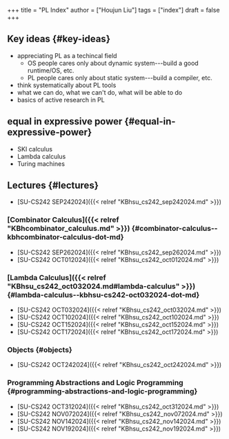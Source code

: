 +++
title = "PL Index"
author = ["Houjun Liu"]
tags = ["index"]
draft = false
+++

## Key ideas {#key-ideas}

-   appreciating PL as a techincal field
    -   OS people cares only about dynamic system---build a good runtime/OS, etc.
    -   PL people cares only about static system---build a compiler, etc.
-   think systematically about PL tools
-   what we can do, what we can't do, what will be able to do
-   basics of active research in PL


## equal in expressive power {#equal-in-expressive-power}

-   SKI calculus
-   Lambda calculus
-   Turing machines


## Lectures {#lectures}

-   [SU-CS242 SEP242024]({{< relref "KBhsu_cs242_sep242024.md" >}})


### [Combinator Calculus]({{< relref "KBhcombinator_calculus.md" >}}) {#combinator-calculus--kbhcombinator-calculus-dot-md}

-   [SU-CS242 SEP262024]({{< relref "KBhsu_cs242_sep262024.md" >}})
-   [SU-CS242 OCT012024]({{< relref "KBhsu_cs242_oct012024.md" >}})


### [Lambda Calculus]({{< relref "KBhsu_cs242_oct032024.md#lambda-calculus" >}}) {#lambda-calculus--kbhsu-cs242-oct032024-dot-md}

-   [SU-CS242 OCT032024]({{< relref "KBhsu_cs242_oct032024.md" >}})
-   [SU-CS242 OCT102024]({{< relref "KBhsu_cs242_oct102024.md" >}})
-   [SU-CS242 OCT152024]({{< relref "KBhsu_cs242_oct152024.md" >}})
-   [SU-CS242 OCT172024]({{< relref "KBhsu_cs242_oct172024.md" >}})


### Objects {#objects}

-   [SU-CS242 OCT242024]({{< relref "KBhsu_cs242_oct242024.md" >}})


### Programming Abstractions and Logic Programming {#programming-abstractions-and-logic-programming}

-   [SU-CS242 OCT312024]({{< relref "KBhsu_cs242_oct312024.md" >}})
-   [SU-CS242 NOV072024]({{< relref "KBhsu_cs242_nov072024.md" >}})
-   [SU-CS242 NOV142024]({{< relref "KBhsu_cs242_nov142024.md" >}})
-   [SU-CS242 NOV192024]({{< relref "KBhsu_cs242_nov192024.md" >}})
